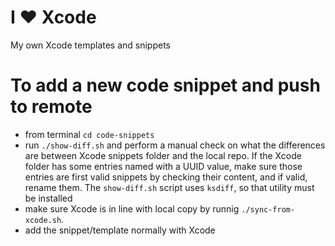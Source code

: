 # I ❤️ Xcode
My own Xcode templates and snippets

# To add a new code snippet and push to remote
- from terminal `cd code-snippets`
- run `./show-diff.sh` and perform a manual check on what the differences are between Xcode snippets folder and the local repo. If the Xcode folder has some entries named with a UUID value, make sure those entries are first valid snippets by checking their content, and if valid, rename them. The `show-diff.sh` script uses `ksdiff`, so that utility must be installed
- make sure Xcode is in line with local copy by runnig `./sync-from-xcode.sh`.
- add the snippet/template normally with Xcode

